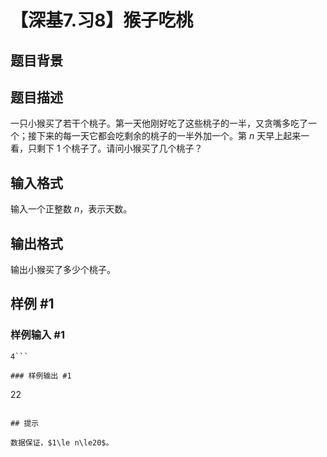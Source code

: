 # 【深基7.习8】猴子吃桃

## 题目背景



## 题目描述

一只小猴买了若干个桃子。第一天他刚好吃了这些桃子的一半，又贪嘴多吃了一个；接下来的每一天它都会吃剩余的桃子的一半外加一个。第 $n$ 天早上起来一看，只剩下 $1$ 个桃子了。请问小猴买了几个桃子？

## 输入格式

输入一个正整数 $n$，表示天数。

## 输出格式

输出小猴买了多少个桃子。

## 样例 #1

### 样例输入 #1
```
4```

### 样例输出 #1

```
22
```

## 提示

数据保证，$1\le n\le20$。
